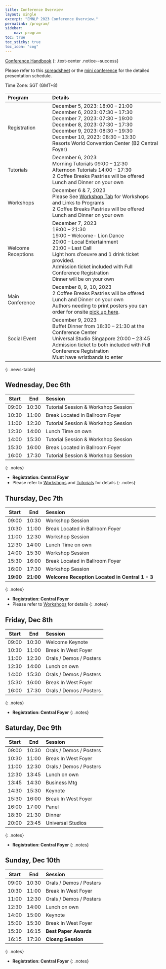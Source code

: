```yaml
---
title: Conference Overview
layout: single
excerpt: "EMNLP 2023 Conference Overview."
permalink: /program/
sidebar:
    nav: program
toc: true
toc_sticky: true
toc_icon: "cog"
---
```



[Conference Handbook](/downloads/EMNLP-2023-Handbook-Dec-06.pdf)
{: .text-center .notice--success}

Please refer to this [spreadsheet](https://docs.google.com/spreadsheets/d/1CB9fsADV_U2Dce6Pe47AT-OlmyTOXkEmYqEqt8RMH5c/edit#gid=1086044152) or the [mini conference](https://virtual2023.emnlp.org/)  for the detailed presentation schedule. 

Time Zone: SGT (GMT+8)


<style>
.notes { font-size: .9em; }
</style>

<style>
.news-table { font-size: .9em; table-layout: fixed; }
.news-table tr td:nth-child(1) { font-weight: bold; width: 9em; }
</style>

| Program |  Details  |
|:---|:---|
| Registration | December 5, 2023: 18:00 – 21:00 <br> December 6, 2023: 07:30 – 17:30 <br> December 7, 2023: 07:30 – 19:00 <br> December 8, 2023: 07:30 – 17:30 <br> December 9, 2023: 08:30 – 19:30 <br> December 10, 2023: 08:30 – 13:30 <br> Resorts World Convention Center (B2 Central Foyer)| 
| Tutorials | December 6, 2023 <br> Morning Tutorials 09:00 – 12:30 <br> Afternoon Tutorials 14:00 – 17:30 <br> 2 Coffee Breaks Pastries will be offered <br> Lunch and Dinner on your own| 
| Workshops | December 6 & 7, 2023 <br> Please See [Workshop Tab](https://2023.emnlp.org/program/workshops/) for Workshops and Links to Programs <br> 2 Coffee Breaks Pastries will be offered <br> Lunch and Dinner on your own| 
| Welcome Receptions | December 7, 2023 <br> 19:00 – 21:30 <br> 19:00 – Welcome- Lion Dance <br> 20:00 – Local Entertainment <br> 21:00 – Last Call  <br> Light hors d’oeuvre and 1 drink ticket provided. <br> Admission ticket included with Full Conference Registration <br> Dinner will be on your own| 
| Main Conference | December 8, 9, 10, 2023 <br> 2 Coffee Breaks Pastries will be offered <br> Lunch and Dinner on your own <br> Authors needing to print posters you can order for onsite [pick up here](https://www.cma.sg/event/emnlp23/).| 
| Social Event | December 9, 2023 <br> Buffet Dinner from 18:30 – 21:30 at the Conference Center <br> Universal Studio Singapore 20:00 – 23:45 <br> Admission ticket to both included with Full Conference Registration <br> Must have wristbands to enter| 
{: .news-table}


## Wednesday, Dec 6th

| Start |  End  | Session                             |
| :---: | :---: | :---------------------------------- |
| 09:00 | 10:30 | Tutorial Session & Workshop Session |
| 10:30 | 11:00 | Break Located in Ballroom Foyer     |
| 11:00 | 12:30 | Tutorial Session & Workshop Session |
| 12:30 | 14:00 | Lunch Time on own                   |
| 14:00 | 15:30 | Tutorial Session & Workshop Session |
| 15:30 | 16:00 | Break Located in Ballroom Foyer     |
| 16:00 | 17:30 | Tutorial Session & Workshop Session |
{: .notes}


* **Registration: Central Foyer**
* Please refer to [Workshops](/program/workshops/) and [Tutorials](/program/tutorials) for details 
{: .notes}



## Thursday, Dec 7th

|   Start   |    End    | Session                                        |
| :-------: | :-------: | :--------------------------------------------- |
|   09:00   |   10:30   | Workshop Session                               |
|   10:30   |   11:00   | Break Located in Ballroom Foyer                |
|   11:00   |   12:30   | Workshop Session                               |
|   12:30   |   14:00   | Lunch Time on own                              |
|   14:00   |   15:30   | Workshop Session                               |
|   15:30   |   16:00   | Break Located in Ballroom Foyer                |
|   16:00   |   17:30   | Workshop Session                               |
| **19:00** | **21:00** | **Welcome Reception Located in Central 1 - 3** |
{: .notes}


* **Registration: Central Foyer**
* Please refer to [Workshops](/program/workshops/) for details
{: .notes}



## Friday, Dec 8th

| Start |  End  | Session                 |
| :---: | :---: | :---------------------- |
| 09:00 | 10:30 | Welcome Keynote         |
| 10:30 | 11:00 | Break In West Foyer     |
| 11:00 | 12:30 | Orals / Demos / Posters |
| 12:30 | 14:00 | Lunch on own            |
| 14:00 | 15:30 | Orals / Demos / Posters |
| 15:30 | 16:00 | Break In West Foyer     |
| 16:00 | 17:30 | Orals / Demos / Posters |
{: .notes}


* **Registration: Central Foyer**
{: .notes}


## Saturday, Dec 9th

| Start |  End  | Session                 |
| :---: | :---: | :---------------------- |
| 09:00 | 10:30 | Orals / Demos / Posters |
| 10:30 | 11:00 | Break In West Foyer     |
| 11:00 | 12:30 | Orals / Demos / Posters |
| 12:30 | 13:45 | Lunch on own            |
| 13:45 | 14:30 | Business Mtg            |
| 14:30 | 15:30 | Keynote                 |
| 15:30 | 16:00 | Break In West Foyer     |
| 16:00 | 17:00 | Panel                   |
| 18:30 | 21:30 | Dinner                  |
| 20:00 | 23:45 | Universal Studios       |
{: .notes}

* **Registration: Central Foyer**
{: .notes}


## Sunday, Dec 10th

| Start |  End  | Session                 |
| :---: | :---: | :---------------------- |
| 09:00 | 10:30 | Orals / Demos / Posters |
| 10:30 | 11:00 | Break In West Foyer     |
| 11:00 | 12:30 | Orals / Demos / Posters |
| 12:30 | 14:00 | Lunch on own            |
| 14:00 | 15:00 | Keynote                 |
| 15:00 | 15:30 | Break In West Foyer     |
| 15:30 | 16:15 | **Best Paper Awards**   |
| 16:15 | 17:30 | **Closng Session**      |
{: .notes}

* **Registration: Central Foyer**
{: .notes}
